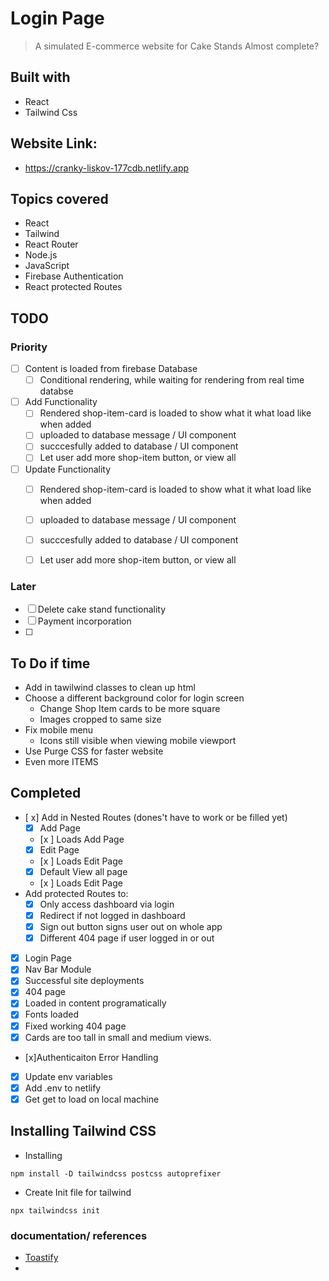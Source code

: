 # Login Page 
> A simulated E-commerce website for Cake Stands
> Almost complete? 
## Built with 
 - React
 - Tailwind Css

## Website Link:
 - https://cranky-liskov-177cdb.netlify.app

## Topics covered
- React
- Tailwind
- React Router
- Node.js
- JavaScript
- Firebase Authentication
- React protected Routes
## TODO
### Priority
- [ ] Content is loaded from firebase Database
  - [ ] Conditional rendering, while waiting for rendering from real time databse
- [ ] Add Functionality
  - [ ] Rendered shop-item-card is loaded to show what it what load like when added
  - [ ] uploaded to database message / UI component
  - [ ] succcesfully added to database / UI component
  - [ ] Let user add more shop-item button, or view all 
- [ ] Update Functionality
  - [ ] Rendered shop-item-card is loaded to show what it what load like when added
  - [ ] uploaded to database message / UI component
  - [ ] succcesfully added to database / UI component
  - [ ] Let user add more shop-item button, or view all 





### Later
- [ ] Delete cake stand functionality
- [ ] Payment incorporation
- [ ] 

## To Do if time
- Add in tawilwind classes to clean up html
- Choose a different background color for login screen
  - Change Shop Item cards to be more square
   - Images cropped to same size
- Fix mobile menu
  - Icons still visible when viewing mobile viewport
- Use Purge CSS for faster website 
- Even more ITEMS

## Completed
- [ x] Add in Nested Routes (dones't have to work or be filled yet)
     - [x] Add Page
     - [x ] Loads Add Page
     - [x] Edit Page
     - [x ] Loads Edit Page
     - [x] Default View all page
     - [x ] Loads Edit Page
 - Add protected Routes to: 
    - [x] Only access dashboard via login
    - [x] Redirect if not logged in dashboard
    - [x] Sign out button signs user out on whole app
    - [x] Different 404 page if user logged in or out
- [x] Login Page
- [x] Nav Bar Module
- [x] Successful site deployments
- [x] 404 page
- [x] Loaded in content programatically
- [x] Fonts loaded
- [x] Fixed working 404 page
- [x] Cards are too tall in small and medium views. 
- [x]Authenticaiton Error Handling
 - [x] Update env variables
  - [x] Add .env to netlify
  - [x] Get get to load on local machine

## Installing Tailwind CSS

- Installing 
```npm
npm install -D tailwindcss postcss autoprefixer
```
- Create Init file for tailwind
```npm
npx tailwindcss init
```
### documentation/ references
- [Toastify](https://fkhadra.github.io/react-toastify/positioning-toast)
- 
